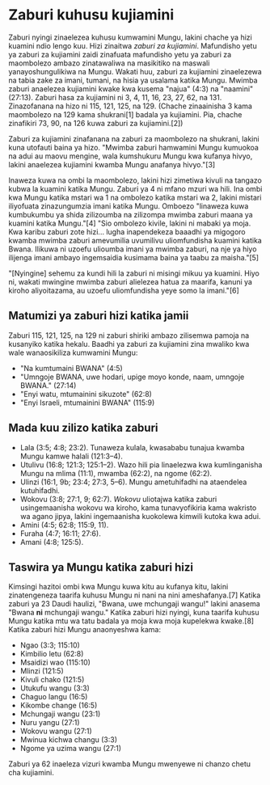 # Zaburi kuhusu kujiamini

Zaburi nyingi zinaelezea kuhusu kumwamini Mungu, lakini chache ya hizi kuamini ndio lengo kuu. Hizi zinaitwa _zaburi za kujiamini_. Mafundisho yetu ya zaburi za kujiamini zaidi zinafuata mafundisho yetu ya zaburi za maombolezo ambazo zinatawaliwa na masikitiko na maswali yanayoshungulikiwa na Mungu. Wakati huu, zaburi za kujiamini zinaelezewa na tabia zake za imani, tumani, na hisia ya usalama katika Mungu. Mwimba zaburi anaelezea kujiamini kwake kwa kusema "najua" (4:3) na "naamini" (27:13). Zaburi hasa za kujiamini ni 3, 4, 11, 16, 23, 27, 62, na 131. Zinazofanana na hizo ni 115, 121, 125, na 129. (Chache zinaainisha 3 kama maombolezo na 129 kama shukrani[1] badala ya kujiamini. Pia, chache zinafikiri 73, 90, na 126 kuwa zaburi za kujiamini.[2])

Zaburi za kujiamini zinafanana na zaburi za maombolezo na shukrani, lakini kuna utofauti baina ya hizo. "Mwimba zaburi hamwamini Mungu kumuokoa na adui au maovu mengine, wala kumshukuru Mungu kwa kufanya hivyo, lakini anaelezea kujiamini kwamba Mungu anafanya hivyo."[3]

Inaweza kuwa na ombi la maombolezo, lakini hizi zimetiwa kivuli na tangazo kubwa la kuamini katika Mungu. Zaburi ya 4 ni mfano mzuri wa hili. Ina ombi kwa Mungu katika mstari wa 1 na ombolezo katika mstari wa 2, lakini mistari iliyofuata zinazungumzia imani katika Mungu. Omboezo "linaweza kuwa kumbukumbu ya shida zilizoumba na zilizompa mwimba zaburi maana ya kuamini katika Mungu."[4] "Sio ombolezo kivile, lakini ni mabaki ya moja. Kwa karibu zaburi zote hizi... lugha inapendekeza baaadhi ya migogoro kwamba mwimba zaburi amevumilia uvumilivu uliomfundisha kuamini katika Bwana. Ilikuwa ni uzoefu ulioumba imani ya mwimba zaburi, na nje ya hiyo ilijenga imani ambayo ingemsaidia kusimama baina ya taabu za maisha."[5]

"[Nyingine] sehemu za kundi hili la zaburi ni misingi mikuu ya kuamini. Hiyo ni, wakati mwingine mwimba zaburi alielezea hatua za maarifa, kanuni ya kiroho aliyoitazama, au uzoefu uliomfundisha yeye somo la imani."[6]

## Matumizi ya zaburi hizi katika jamii

Zaburi 115, 121, 125, na 129 ni zaburi shiriki ambazo zilisemwa pamoja na kusanyiko katika hekalu. Baadhi ya zaburi za kujiamini zina mwaliko kwa wale wanaosikiliza kumwamini Mungu:

* "Na kumtumaini BWANA" (4:5)
* "Umngoje BWANA, uwe hodari, upige moyo konde, naam, umngoje BWANA." (27:14)
* "Enyi watu, mtumainini sikuzote" (62:8)
* "Enyi Israeli, mtumainini BWANA" (115:9)

## Mada kuu zilizo katika zaburi

* Lala (3:5; 4:8; 23:2). Tunaweza kulala, kwasababu tunajua kwamba Mungu kamwe halali (121:3–4).
* Utulivu (16:8; 121:3; 125:1–2). Wazo hili pia linaelezwa kwa kumlinganisha Mungu na mlima (11:1), mwamba (62:2), na ngome (62:2).
* Ulinzi (16:1, 9b; 23:4; 27:3, 5–6). Mungu ametuhifadhi na ataendelea kutuhifadhi.
* Wokovu (3:8; 27:1, 9; 62:7). _Wokovu_ uliotajwa katika zaburi usingemaanisha wokovu wa kiroho, kama tunavyofikiria kama wakristo wa agano jipya, lakini ingemaanisha kuokolewa kimwili kutoka kwa adui. 
* Amini (4:5; 62:8; 115:9, 11).
* Furaha (4:7; 16:11; 27:6).
* Amani (4:8; 125:5).

## Taswira ya Mungu katika zaburi hizi

Kimsingi hazitoi ombi kwa Mungu kuwa kitu au kufanya kitu, lakini zinatengeneza taarifa kuhusu Mungu ni nani na nini ameshafanya.[7] Katika zaburi ya 23 Daudi haulizi, "Bwana, uwe mchungaji wangu!" lakini anasema "Bwana **ni** mchungaji wangu." Katika zaburi hizi nyingi, kuna taarifa kuhusu Mungu katika mtu wa tatu badala ya moja kwa moja kupelekwa kwake.[8] Katika zaburi hizi Mungu anaonyeshwa kama:

* Ngao (3:3; 115:10)
* Kimbilio letu (62:8)
* Msaidizi wao (115:10)
* Mlinzi (121:5)
* Kivuli chako (121:5)
* Utukufu wangu (3:3)
* Chaguo langu (16:5)
* Kikombe change (16:5)
* Mchungaji wangu (23:1)
* Nuru yangu (27:1)
* Wokovu wangu (27:1)
* Mwinua kichwa changu (3:3)
* Ngome ya uzima wangu (27:1)

Zaburi ya 62 inaeleza vizuri kwamba Mungu mwenyewe ni chanzo chetu cha kujiamini.
